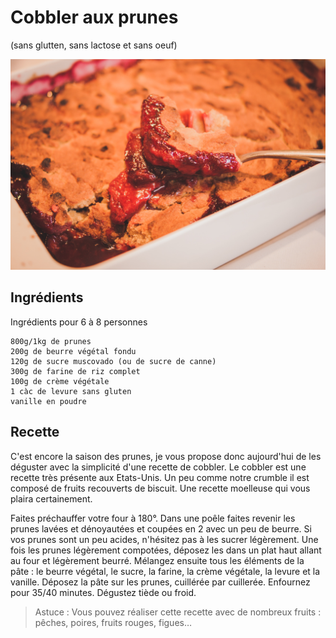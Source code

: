 # Cobbler aux prunes
(sans glutten, sans lactose et sans oeuf)  

![](../img/cobbler-aux-prunes.jpg)

## Ingrédients
Ingrédients pour 6 à 8 personnes

    800g/1kg de prunes
    200g de beurre végétal fondu
    120g de sucre muscovado (ou de sucre de canne)
    300g de farine de riz complet
    100g de crème végétale
    1 càc de levure sans gluten
    vanille en poudre

## Recette
C'est encore la saison des prunes, je vous propose donc aujourd'hui de les déguster avec la simplicité d'une recette de cobbler. Le cobbler est une recette très présente aux Etats-Unis. Un peu comme notre crumble il est composé de fruits recouverts de biscuit. Une recette moelleuse qui vous plaira certainement.

Faites préchauffer votre four à 180°.
Dans une poêle faites revenir les prunes lavées et dénoyautées et coupées en 2 avec un peu de beurre. Si vos prunes sont un peu acides, n'hésitez pas à les sucrer légèrement. Une fois les prunes légèrement compotées, déposez les dans un plat haut allant au four et légèrement beurré.
Mélangez ensuite tous les éléments de la pâte : le beurre végétal, le sucre, la farine, la crème végétale, la levure et la vanille.
Déposez la pâte sur les prunes, cuillérée par cuillerée. Enfournez pour 35/40 minutes.
Dégustez tiède ou froid.

> Astuce : Vous pouvez réaliser cette recette avec de nombreux fruits : pêches, poires, fruits rouges, figues…
